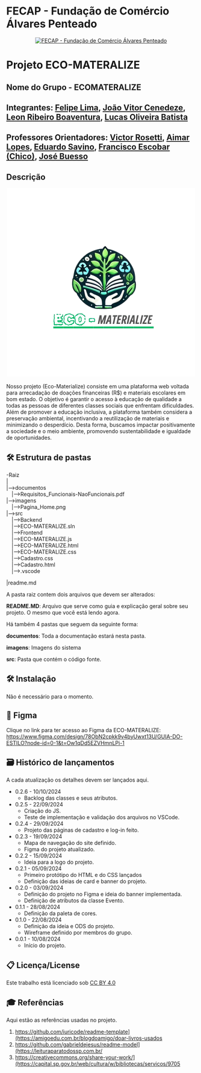 # FECAP - Fundação de Comércio Álvares Penteado

<p align="center">
<a href= "https://www.fecap.br/"><img src="https://encrypted-tbn0.gstatic.com/images?q=tbn:ANd9GcRhZPrRa89Kma0ZZogxm0pi-tCn_TLKeHGVxywp-LXAFGR3B1DPouAJYHgKZGV0XTEf4AE&usqp=CAU" alt="FECAP - Fundação de Comércio Álvares Penteado" border="0"></a>
</p>

# Projeto ECO-MATERALIZE

## Nome do Grupo - ECOMATERALIZE

## Integrantes: <a href="https://www.linkedin.com/in/felipe-lima-476b71236/">Felipe Lima</a>, <a href="https://www.linkedin.com/in/cenedeze-undefined-37664a288/">João Vitor Cenedeze</a>, <a href="https://www.linkedin.com/in/leon-ribeiro-boaventura-aa1736272/">Leon Ribeiro Boaventura</a>, <a href="https://www.linkedin.com/in/lucas-oliveira-batista-b704a52ba/">Lucas Oliveira Batista</a>

## Professores Orientadores: <a href="https://www.linkedin.com/in/victorbarq/">Victor Rosetti</a>, <a href="https://www.linkedin.com/in/aimarlopes/">Aimar Lopes</a>, <a href="https://www.linkedin.com/in/eduardo-savino-gomes-77833a10/">Eduardo Savino</a>, <a href="https://www.linkedin.com/in/francisco-escobar/">Francisco Escobar (Chico)</a>, <a href="https://www.linkedin.com/in/jbuesso/">José Buesso</a>

## Descrição

<p align="center">
<img src="IMG/Logo.png" border="0">
  
</p>
<p>
</p>

Nosso projeto (Eco-Materialize) consiste em uma plataforma web voltada para arrecadação de doações financeiras (R$) e materiais escolares em bom estado. O objetivo é garantir o acesso à educação de qualidade a todas as pessoas de diferentes classes sociais que enfrentam dificuldades. Além de promover a educação inclusiva, a plataforma também considera a preservação ambiental, incentivando a reutilização de materiais e minimizando o desperdício. Desta forma, buscamos impactar positivamente a sociedade e o meio ambiente, promovendo sustentabilidade e igualdade de oportunidades.

## 🛠 Estrutura de pastas

-Raiz<br>
|<br>
|-->documentos<br>
  &emsp;|-->Requisitos_Funcionais-NaoFuncionais.pdf<br>
|-->imagens<br>
&emsp;|-->Pagina_Home.png<br>
|-->src<br>
  &emsp;|-->Backend<br>
     &emsp;|-->ECO-MATERALIZE.sln<br>
  &emsp;|-->Frontend<br>
     &emsp;|-->ECO-MATERALIZE.js<br>
      &emsp;|-->ECO-MATERALIZE.html<br>
       &emsp;|-->ECO-MATERALIZE.css<br>
         &emsp;|-->Cadastro.css<br>
             &emsp;|-->Cadastro.html<br>
                 &emsp;|-->.vscode<br>
       
|readme.md<br>

A pasta raiz contem dois arquivos que devem ser alterados:

<b>README.MD</b>: Arquivo que serve como guia e explicação geral sobre seu projeto. O mesmo que você está lendo agora.

Há também 4 pastas que seguem da seguinte forma:

<b>documentos</b>: Toda a documentação estará nesta pasta.

<b>imagens</b>: Imagens do sistema

<b>src</b>: Pasta que contém o código fonte.

## 🛠 Instalação
Não é necessário para o momento.

## 🎨 Figma
Clique no link para ter acesso ao Figma da ECO-MATERALIZE: https://www.figma.com/design/78ObN2cpkk9v4byUwxt13U/GUIA-DO-ESTILO?node-id=0-1&t=Ow1qDd5EZVHmnLPi-1
## 🗃 Histórico de lançamentos

A cada atualização os detalhes devem ser lançados aqui.
* 0.2.6 - 10/10/2024
    * Backlog das classes e seus atributos.
* 0.2.5 - 22/09/2024
    * Criação do JS.
    * Teste de implementação e validação dos arquivos no VSCode.
* 0.2.4 - 29/09/2024
    * Projeto das páginas de cadastro e log-in feito.
* 0.2.3 - 19/09/2024
    * Mapa de navegação do site definido.
    * Figma do projeto atualizado.
* 0.2.2 - 15/09/2024
    * Ideia para a logo do projeto.
* 0.2.1 - 05/09/2024
    * Primeiro protótipo do HTML e do CSS lançados
    * Definição das ideias de card e banner do projeto.
* 0.2.0 - 03/09/2024
    * Definição do projeto no Figma e ideia do banner implementada.
    * Definição de atributos da classe Evento.
* 0.1.1 - 28/08/2024
    * Definição da paleta de cores.
* 0.1.0 - 22/08/2024
    * Definição da ideia e ODS do projeto.
    * Wireframe definido por membros do grupo.
* 0.0.1 - 10/08/2024
    * Início do projeto.

## 📋 Licença/License
<p xmlns:cc="http://creativecommons.org/ns#" >Este trabalho está licenciado sob <a href="https://creativecommons.org/licenses/by/4.0/?ref=chooser-v1" target="_blank" rel="license noopener noreferrer" style="display:inline-block;">CC BY 4.0<img style="height:22px!important;margin-left:3px;vertical-align:text-bottom;" src="https://mirrors.creativecommons.org/presskit/icons/cc.svg?ref=chooser-v1" alt=""><img style="height:22px!important;margin-left:3px;vertical-align:text-bottom;" src="https://mirrors.creativecommons.org/presskit/icons/by.svg?ref=chooser-v1" alt=""></a></p>

## 🎓 Referências

Aqui estão as referências usadas no projeto.

1. <https://github.com/iuricode/readme-template](https://amigoedu.com.br/blogdoamigo/doar-livros-usados>
2. <https://github.com/gabrieldejesus/readme-model](https://leituraparatodossp.com.br/>
3. <https://creativecommons.org/share-your-work/](https://capital.sp.gov.br/web/cultura/w/bibliotecas/servicos/9705>

